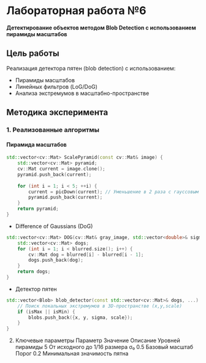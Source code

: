 # Лабораторная работа №6  
**Детектирование объектов методом Blob Detection с использованием пирамиды масштабов**

## Цель работы
Реализация детектора пятен (blob detection) с использованием:
- Пирамиды масштабов
- Линейных фильтров (LoG/DoG)
- Анализа экстремумов в масштабно-пространстве

## Методика эксперимента

### 1. Реализованные алгоритмы

#### Пирамида масштабов
```cpp
std::vector<cv::Mat> ScalePyramid(const cv::Mat& image) {
    std::vector<cv::Mat> pyramid;
    cv::Mat current = image.clone();
    pyramid.push_back(current);
    
    for (int i = 1; i < 5; ++i) {
        current = picDown(current); // Уменьшение в 2 раза с гауссовым размытием
        pyramid.push_back(current);
    }
    return pyramid;
}
```

- Difference of Gaussians (DoG)
```cpp
std::vector<cv::Mat> DOG(cv::Mat& gray_image, std::vector<double>& sigmas) {
    std::vector<cv::Mat> dogs;
    for (int i = 1; i < blurred.size(); i++) {
        cv::Mat dog = blurred[i] - blurred[i - 1];
        dogs.push_back(dog);
    }
    return dogs;
}
```
- Детектор пятен
```cpp
std::vector<Blob> blob_detector(const std::vector<cv::Mat>& dogs, ...) {
    // Поиск локальных экстремумов в 3D-пространстве (x,y,scale)
    if (isMax || isMin) {
        blobs.push_back({x, y, sigma, scale});
    }
}
```
2. Ключевые параметры
Параметр	Значение	Описание
Уровней пирамиды	5	От исходного до 1/16 размера
σ₀	0.5	Базовый масштаб
Порог	0.2	Минимальная значимость пятна
